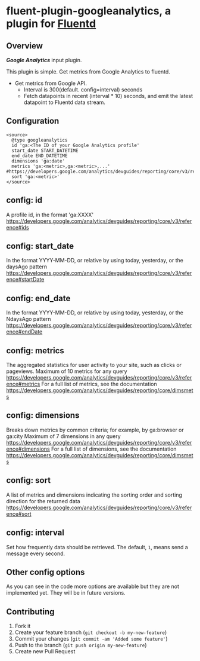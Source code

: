 # fluent-plugin-googleanalytics, a plugin for [Fluentd](http://fluentd.org)

## Overview

***Google Analytics*** input plugin.

This plugin is simple.
Get metrics from Google Analytics to fluentd.

* Get metrics from Google API.
  * Interval is 300(default. config=interval) seconds
  * Fetch datapoints in recent (interval * 10) seconds, and emit the latest datapoint to Fluentd data stream.

## Configuration

```config
<source>
  @type googleanalytics
  id 'ga:<The ID of your Google Analytics profile'
  start_date START_DATETIME
  end_date END_DATETIME
  dimensions 'ga:date'
  metrics 'ga:<metric>,ga:<metric>,...' #https://developers.google.com/analytics/devguides/reporting/core/v3/reference#metrics
  sort 'ga:<metric>'
</source>
```

## config: id

A profile id, in the format 'ga:XXXX'
https://developers.google.com/analytics/devguides/reporting/core/v3/reference#ids

## config: start_date

In the format YYYY-MM-DD, or relative by using today, yesterday, or the daysAgo pattern
https://developers.google.com/analytics/devguides/reporting/core/v3/reference#startDate

## config: end_date

In the format YYYY-MM-DD, or relative by using today, yesterday, or the NdaysAgo pattern
https://developers.google.com/analytics/devguides/reporting/core/v3/reference#endDate

## config: metrics

The aggregated statistics for user activity to your site, such as clicks or pageviews.
Maximum of 10 metrics for any query
https://developers.google.com/analytics/devguides/reporting/core/v3/reference#metrics
For a full list of metrics, see the documentation
https://developers.google.com/analytics/devguides/reporting/core/dimsmets

## config: dimensions

Breaks down metrics by common criteria; for example, by ga:browser or ga:city
Maximum of 7 dimensions in any query
https://developers.google.com/analytics/devguides/reporting/core/v3/reference#dimensions
For a full list of dimensions, see the documentation
https://developers.google.com/analytics/devguides/reporting/core/dimsmets

## config: sort

A list of metrics and dimensions indicating the sorting order and sorting direction for the returned data
https://developers.google.com/analytics/devguides/reporting/core/v3/reference#sort

## config: interval

Set how frequently data should be retrieved. The default, `1`, means send a message every second.

## Other config options

As you can see in the code more options are available but they are not implemented yet. They will be in future versions.

## Contributing

1. Fork it
2. Create your feature branch (`git checkout -b my-new-feature`)
3. Commit your changes (`git commit -am 'Added some feature'`)
4. Push to the branch (`git push origin my-new-feature`)
5. Create new Pull Request
